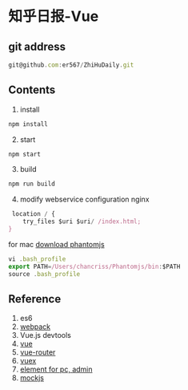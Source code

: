 知乎日报-Vue
============
## git address
``` js
git@github.com:er567/ZhiHuDaily.git
```

## Contents 
1. install

``` js
npm install
```
2. start

``` js
npm start
```
3. build

``` js
npm run build
```
4. modify webservice configuration
nginx

``` js
 location / {
	try_files $uri $uri/ /index.html;
}
```

for mac
[download phantomjs](http://phantomjs.org/download.html)
``` js
vi .bash_profile
export PATH=/Users/chancriss/Phantomjs/bin:$PATH
source .bash_profile
```

## Reference 
1. es6
1. [webpack](https://webpack.js.org/)
1. Vue.js devtools
1. [vue](https://vuejs.org/) 
1. [vue-router](https://router.vuejs.org/en/) 
1. [vuex](https://vuex.vuejs.org/en/)
1. [element for pc, admin](http://element.eleme.io/#/en-US)
1. [mockjs](http://mockjs.com/)
